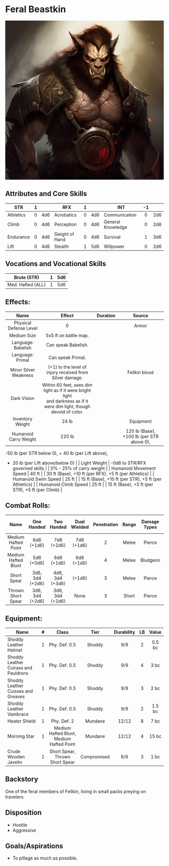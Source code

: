 # Feral Beastkin

![alt_text](FeralBeastkin.png)

## Attributes and Core Skills

| STR       | 1 |    | RFX             | 1 |    | INT               | -1 |    |
| --------- | :-: | :-: | --------------- | :-: | :-: | ----------------- | :-: | :-: |
| Athletics | 0 | 4d6 | Acrobatics      | 0 | 4d6 | Communication     | 0 | 2d6 |
| Climb     | 0 | 4d6 | Perception      | 0 | 4d6 | General Knowledge | 0 | 2d6 |
| Endurance | 0 | 4d6 | Sleight of Hand | 0 | 4d6 | Survival          | 1 | 3d6 |
| Lift      | 0 | 4d6 | Stealth         | 1 | 5d6 | Willpower         | 0 | 2d6 |

## Vocations and Vocational Skills

| Brute {STR}       | 1 | 5d6 |
| ----------------- | :-: | :-: |
| Med. Hafted {ALL} | 1 | 5d6 |

## Effects:

|          Name          |                                                           Effect                                                           | Duration |                                                    Source                                                    |
| :---------------------: | :-------------------------------------------------------------------------------------------------------------------------: | :------: | :----------------------------------------------------------------------------------------------------------: |
| Physical Defense Level |                                                              0                                                              |          |                                                    Armor                                                    |
|       Medium Size       |                                                    5x5 ft on battle map.                                                    |          |                                                                                                              |
|   Language: Babelish   |                                                     Can speak Babelish.                                                     |          |                                                                                                              |
|    Language: Primal    |                                                      Can speak Primal.                                                      |          |                                                                                                              |
|  Minor Silver Weakness  |                                  (+1) to the level of injury received from Silver damage.                                  |          |                                                Fellkin blood                                                |
|       Dark Vision       | Within 60 feet, sees dim light as if it were bright light<br />and darkness as if it were dim light, though devoid of color. |          |                                                                                                              |
|    Inventory Weight    |                                                            24 lb                                                            |          |                                                  Equipment                                                  |
|  Humanoid Carry Weight  |                                                           220 lb                                                           |          | 120 lb (Base), +100 lb (per STR above 0),
-50 lb (per STR below 0), + 40 lb (per Lift above),
- 20 lb (per Lift above/below 0) |
|      Light Weight      |                                               -0d6 to STR/RFX governed skills                                               |          |                                           0% - 25% of carry weight                                           |
| Humanoid Movement Speed |                                                            40 ft                                                            |          |                            30 ft (Base), +10 ft (per RFX), +5 ft (per Athletics)                            |
|   Humanoid Swim Speed   |                                                            25 ft                                                            |          |                            15 ft (Base), +10 ft (per STR), +5 ft (per Athletics)                            |
|  Humanoid Climb Speed  |                                                            25 ft                                                            |          |                               15 ft (Base), +5 ft (per STR), +5 ft (per Climb)                               |

## Combat Rolls:

|        Name        |   One<br />Handed   |   Two<br />Handed   | Dual<br />Wielded | Penetration | Range | Damage<br />Types | Engageable<br />Opponents | Area Of<br />Effect | Resource<br />Class |
| :-----------------: | :------------------: | :------------------: | :---------------: | :---------: | :---: | :---------------: | :-----------------------: | :-----------------: | :-----------------: |
| Medium Hafted Point |   6d6<br />(+1d6)   |   7d6<br />(+2d6)   |  7d6<br />(+1d6)  |      2      | Melee |      Pierce      |           Rapid           |        None        |        None        |
| Medium Hafted Blunt |   5d6<br />(+0d6)   |   6d6<br />(+1d6)   |  6d6<br />(+1d6)  |      4      | Melee |     Bludgeon     |           Rapid           |        None        |        None        |
|     Short Spear     | 3d6, 3d4<br />(+2d6) | 4d6, 3d4<br />(+3d6) |      (+1d6)      |      3      | Melee |      Pierce      |        Spear Rapid        |        None        |        None        |
| Thrown Short Spear | 3d6, 3d4<br />(+2d6) | 3d6, 3d4<br />(+2d6) |       None       |      3      | Short |      Pierce      |         Standard         |        None        |        None        |

## Equipment:

| Name                                 | # |                  Class                  |    Tier    | Durability | LB | Value |
| ------------------------------------ | :-: | :--------------------------------------: | :---------: | :--------: | :-: | :----: |
| Shoddy Leather Helmet                | 1 |              Phy. Def. 0.5              |   Shoddy   |    9/9    | 2 | 0.5 bc |
| Shoddy Leather Cuirass and Pauldrons | 1 |              Phy. Def. 0.5              |   Shoddy   |    9/9    | 4 |  3 bc  |
| Shoddy Leather Cuisses and Greaves   | 1 |              Phy. Def. 0.5              |   Shoddy   |    9/9    | 3 |  2 bc  |
| Shoddy Leather Vambrace              | 1 |              Phy. Def. 0.5              |   Shoddy   |    9/9    | 2 | 1.5 bc |
| Heater Shield                        | 1 |               Phy. Def. 2               |   Mundane   |   12/12   | 8 |  7 bc  |
| Morning Star                         | 1 | Medium Hafted Blunt, Medium Hafted Point |   Mundane   |   12/12   | 4 | 15 bc |
| Crude Wooden Javelin                 | 1 |     Short Spear, Thrown Short Spear     | Compromised |    6/6    | 3 |  1 bc  |

## Backstory

One of the feral members of Fellkin, living in small packs preying on travelers.

## Disposition

- Hostile
- Aggressive

## Goals/Aspirations

- To pillage as much as possible.
